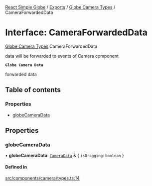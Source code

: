[React Simple Globe](../README.md) / [Exports](../modules.md) / [Globe Camera Types](../modules/Globe_Camera_Types.md) / CameraForwardedData

# Interface: CameraForwardedData

[Globe Camera Types](../modules/Globe_Camera_Types.md).CameraForwardedData

data will be forwarded to events of Camera component

**`Globe Camera Data`**

forwarded data

## Table of contents

### Properties

- [globeCameraData](Globe_Camera_Types.CameraForwardedData.md#globecameradata)

## Properties

### globeCameraData

• **globeCameraData**: [`CameraData`](../classes/Globe_Camera_Classes.CameraData.md) & { `isDragging`: `boolean`  }

#### Defined in

[src/components/camera/types.ts:14](https://github.com/Gaushao/d3-react-globe/blob/d269768/src/components/camera/types.ts#L14)
